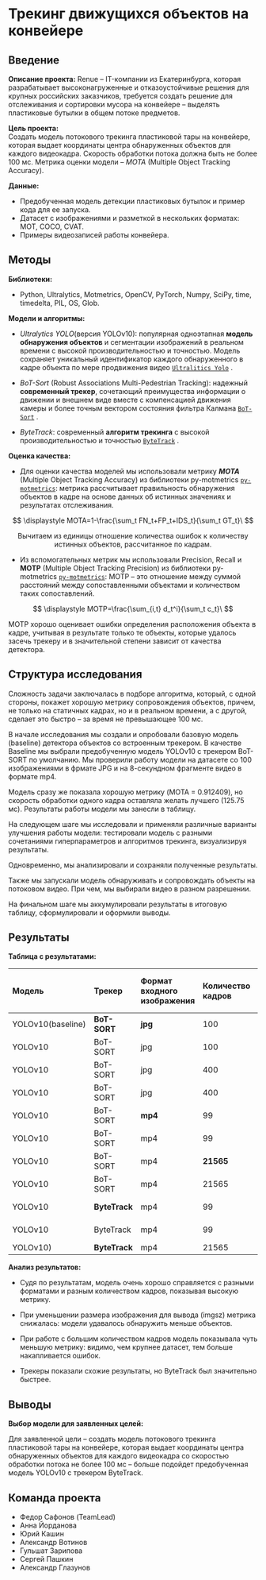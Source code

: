 # Трекинг движущихся объектов на конвейере

## Введение
**Описание проекта:** 
Renue – IT-компании из Екатеринбурга, которая разрабатывает высоконагруженные и отказоустойчивые решения для крупных российских заказчиков, требуется создать решение для отслеживания и сортировки мусора на конвейере – выделять пластиковые бутылки в общем потоке предметов.

**Цель проекта:**  
Создать модель потокового трекинга пластиковой тары на конвейере, которая выдает координаты центра обнаруженных объектов для каждого видеокадра.
Скорость обработки потока должна быть не более 100 мс.
Метрика оценки модели –  *MOTA* (Multiple Object Tracking Accuracy).

**Данные:**
- Предобученная модель детекции пластиковых бутылок и пример кода для ее запуска.
- Датасет с изображениями и разметкой в нескольких форматах: MOT, COCO, CVAT.
- Примеры видеозаписей работы конвейера.

## Методы

**Библиотеки:**

- Python, Ultralytics, Motmetrics, OpenCV, PyTorch, Numpy, SciPy, time, timedelta,  PIL, OS, Glob.

**Модели и алгоритмы:**

- *Ultralytics YOLO*(версия YOLOv10): популярная одноэтапная **модель обнаружения объектов** и сегментации изображений в реальном времени с высокой производительностью и точностью. Модель сохраняет уникальный идентификатор каждого обнаруженного в кадре объекта по мере продвижения видео [`Ultralitics Yolo`](https://docs.ultralytics.com/ru/modes/track/) . 


- *BoT-Sort* (Robust Associations Multi-Pedestrian Tracking): надежный **современный трекер**, сочетающий преимущества информации о движении и внешнем виде вместе с компенсацией движения камеры и более точным вектором состояния фильтра Калмана  [`BoT-Sort`](https://github.com/NirAharon/BoT-SORT) .


- *ByteTrack*: современный **алгоритм трекинга** c высокой производительностью и точностью [`ByteTrack`](https://github.com/ifzhang/ByteTrack) .


**Оценка качества:**

- Для оценки качества моделей мы использовали метрику ***MOTA*** (Multiple Object Tracking Accuracy) из библиотеки py-motmetrics [`py-motmetrics`](https://github.com/cheind/py-motmetrics):  метрика рассчитывает правильность обнаружения объектов в кадре на основе данных об истинных значениях и результатах отслеживания.  

$$
\displaystyle MOTA=1-\frac{\sum_t FN_t+FP_t+IDS_t}{\sum_t GT_t}\
$$

$$
\displaystyle\textrm {Вычитаем из единицы отношение количества ошибок к количеству истинных объектов, рассчитанное по кадрам.}
$$

- Из вспомогательных метрик мы использовали Precision, Recall и **MOTP** (Multiple Object Tracking Precision) из библиотеки py-motmetrics [`py-motmetrics`](https://github.com/cheind/py-motmetrics): MOTP – это отношение между суммой расстояний между сопоставленными объектами и количеством таких сопоставлений.

$$
\displaystyle MOTP=\frac{\sum_{i,t} d_t^i}{\sum_t c_t}\
$$


МОТР хорошо оценивает ошибки определения расположения объекта в кадре, учитывая в результате только те объекты, которые удалось засечь трекеру и в значительной степени зависит от качества детектора.


## Структура исследования

Сложность задачи заключалась в подборе алгоритма, который, с одной стороны, покажет хорошую метрику сопровождения объектов, причем, не только на статичных кадрах, но и в реальном времени, а с другой, сделает это быстро – за время не превышающее 100 мс.    

В начале исследования мы создали и опробовали базовую модель (baseline) детектора объектов со встроенным трекером. В качестве Baseline мы выбрали предобученную модель YOLOv10 c трекером BoT-SORT по умолчанию. Мы проверили работу модели на датасете со 100 изображениями в фрмате JPG и на 8-секундном фрагменте видео в формате mp4. 

Модель сразу же показала хорошую метрику (MOTA = 0.912409), но скорость обработки одного кадра оставляла желать лучшего (125.75 мс). Результаты работы модели мы занесли в таблицу. 

На следующем шаге мы исследовали и применяли различные варианты улучшения работы модели: тестировали модель с разными сочетаниями гиперпараметров и алгоритмов трекинга, визуализируя результаты.  


Одновременно, мы анализировали и сохраняли полученные результаты.

Также мы запускали модель обнаруживать и сопровождать объекты на потоковом видео. При чем, мы выбирали видео в разном разрешении.  

На финальном шаге мы аккумулировали результаты в итоговую таблицу, сформулировали и оформили выводы. 


## Результаты

**Таблица с результатами:**

| Модель | Трекер |Формат входного изображения| Количество кадров| Параметр imgsz| Recall | Precision | MOTA | MOTP | Время вывода одного кадра |Общее время вывода |
|:---- |:------ |:---------|:------- | :---------|:------ |:--------- | :------- |:------ |:--------- | :------- |
| YOLOv10(baseline)|**BoT-SORT** |**jpg**|100|640|      |     | | | | |
| YOLOv10|BoT-SORT |jpg|100|480|0.918854|1.0|0.914081|0.088913|125.75 ms|0:00:12.575490 min:s|
| YOLOv10|BoT-SORT |jpg|400|480|      |  |  |  | | |
| YOLOv10|BoT-SORT |jpg|400|352|      |  |  | |  | |
| YOLOv10|BoT-SORT |**mp4**|99 |480|0.917275|1.0|0.912409|0.089113|105.42 ms|0:00:10.436469 min:s|
| YOLOv10|BoT-SORT |mp4|99 |352|0.917275|1.0|0.912409| 0.089113| 90.64 ms |0:00:08.973363 min:s|
| YOLOv10|BoT-SORT |mp4|**21565**|480|0.921751|0.998905| **0.917861**|0.080872|1105.49 ms|0:37:54.856070 min:s|
| YOLOv10|BoT-SORT |mp4|21565|352|0.912338|0.999576|0.909136|0.092135|**91.56 ms**|0:32:54.551819 min:s|
| YOLOv10|**ByteTrack**|mp4|99 |640|0.917275|1.0|**0.912409**|0.089113|61.28 ms|0:00:06.066682 min:s|
| YOLOv10|ByteTrack|mp4|99 |352|0.917275|1.0|0.912409| 0.089113|**33.71 ms** |0:00:03.337105 min:s|
| YOLOv10)|**ByteTrack**|mp4|21565|352| | |   | |||


**Анализ результатов:**

- Судя по результатам, модель очень хорошо справляется с разными форматами и разным количеством кадров, показывая высокую метрику.

- При уменьшении размера изображения для вывода (imgsz) метрика снижалась: модели удавалось обнаружить меньше объектов.   

- При работе с большим количеством кадров модель показывала чуть меньшую метрику: видимо, чем крупнее датасет, тем  больше накапливается ошибок. 

- Трекеры показали схожие результаты, но ByteTrack был значительно быстрее.  


## Выводы

**Выбор модели для заявленных целей:** 

Для заявленной цели – создать модель потокового трекинга пластиковой тары на конвейере, которая выдает координаты центра обнаруженных объектов для каждого видеокадра со скоростью обработки потока не более 100 мс – больше подойдет предобученная модель YOLOv10 с трекером ByteTrack.


## Команда проекта

- Федор Сафонов  (TeamLead)
- Анна Йорданова
- Юрий Кашин
- Александр Вотинов
- Гульшат Зарипова
- Сергей Пашкин
- Александр Глазунов